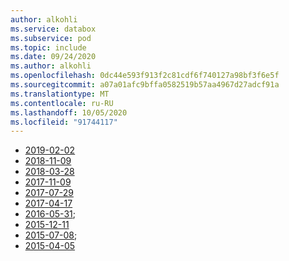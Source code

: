 ```yaml
---
author: alkohli
ms.service: databox
ms.subservice: pod
ms.topic: include
ms.date: 09/24/2020
ms.author: alkohli
ms.openlocfilehash: 0dc44e593f913f2c81cdf6f740127a98bf3f6e5f
ms.sourcegitcommit: a07a01afc9bffa0582519b57aa4967d27adcf91a
ms.translationtype: MT
ms.contentlocale: ru-RU
ms.lasthandoff: 10/05/2020
ms.locfileid: "91744117"
---
```

- [2019-02-02](/rest/api/storageservices/version-2019-02-02)
- [2018-11-09](/rest/api/storageservices/version-2018-11-09)
- [2018-03-28](/rest/api/storageservices/version-2018-03-28)
- [2017-11-09](/rest/api/storageservices/version-2017-11-09)
- [2017-07-29](/rest/api/storageservices/version-2017-07-29)
- [2017-04-17](/rest/api/storageservices/version-2017-04-17)
- [2016-05-31](/rest/api/storageservices/version-2016-05-31);
- [2015-12-11](/rest/api/storageservices/version-2015-12-11)
- [2015-07-08](/rest/api/storageservices/version-2015-07-08);
- [2015-04-05](/rest/api/storageservices/version-2015-04-05)